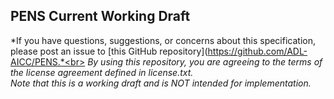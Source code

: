 PENS Current Working Draft
---

*If you have questions, suggestions, or concerns about this specification, please post an issue to [this GitHub repository](https://github.com/ADL-AICC/PENS.*<br>
*By using this repository, you are agreeing to the terms of the license agreement defined in license.txt.*<br>
*Note that this is a working draft and is NOT intended for implementation.*<br>

